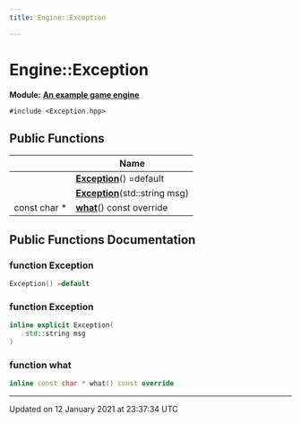 ```yaml
---
title: Engine::Exception

---
```


# Engine::Exception

**Module:** **[An example game engine](/Modules/group__Engine.md)**

`#include <Exception.hpp>`


## Public Functions

|                | Name           |
| -------------- | -------------- |
| | **[Exception](/Classes/classEngine_1_1Exception.md#function-exception)**() =default |
| | **[Exception](/Classes/classEngine_1_1Exception.md#function-exception)**(std::string msg) |
| const char * | **[what](/Classes/classEngine_1_1Exception.md#function-what)**() const override |

## Public Functions Documentation

### function Exception

```cpp
Exception() =default
```


### function Exception

```cpp
inline explicit Exception(
    std::string msg
)
```


### function what

```cpp
inline const char * what() const override
```


-------------------------------

Updated on 12 January 2021 at 23:37:34 UTC